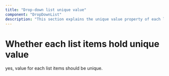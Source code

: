 ```yaml
---
title: "Drop-down list unique value"
component: "DropDownList"
description: "This section explains the unique value property of each list item of the Syncfusion Angular drop-down list component."
---
```


# Whether each list items hold unique value

yes, value for each list items should be unique.
